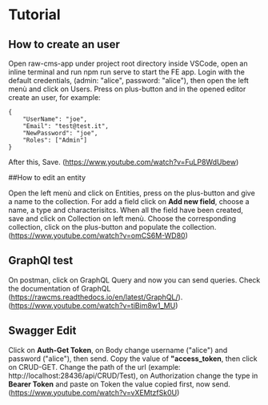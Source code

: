 # Tutorial


## How to create an user

Open raw-cms-app under project root directory inside VSCode, open an inline terminal and run npm run serve to start the FE app.
Login with the default credentials, (admin: "alice", password: "alice"), then open the left menù and click on Users.
Press on plus-button and in the opened editor create an user, for example:
```
{
    "UserName": "joe",
    "Email": "test@test.it",
    "NewPassword": "joe",
    "Roles": ["Admin"]
}
```
After this, Save.
(https://www.youtube.com/watch?v=FuLP8WdUbew)

##How to edit an entity

Open the left menù and click on Entities, press on the plus-button and give a name to the collection.
For add a field click on **Add new field**, choose a name, a type and characterisitcs. 
When all the field have been created, save and click on Collection on left menù.
Choose the corresponding collection, click on the plus-button and populate the collection. 
(https://www.youtube.com/watch?v=omCS6M-WD80)

## GraphQl test

On postman, click on GraphQL Query and now you can send queries.
Check the documentation of GraphQL (https://rawcms.readthedocs.io/en/latest/GraphQL/).
(https://www.youtube.com/watch?v=tiBim8w1_MU)

## Swagger Edit

Click on **Auth-Get Token**, on Body change username ("alice") and password ("alice"), then send.
Copy the value of **"access_token**, then click on CRUD-GET.
Change the path of the url (example: http://localhost:28436/api/CRUD/Test), on Authorization change the type in **Bearer Token** and paste on Token the value copied first, now send.
(https://www.youtube.com/watch?v=vXEMtzfSk0U)
